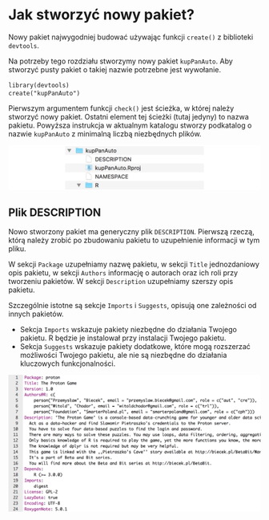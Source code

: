 # Jak stworzyć nowy pakiet?

Nowy pakiet najwygodniej budować używając funkcji `create()` z biblioteki `devtools`.

Na potrzeby tego rozdziału stworzymy nowy pakiet `kupPanAuto`. Aby stworzyć pusty pakiet o takiej nazwie potrzebne jest wywołanie.

```
library(devtools)
create("kupPanAuto")
```

Pierwszym argumentem funkcji `check()` jest ścieżka, w której należy stworzyć nowy pakiet. Ostatni element tej ścieżki (tutaj jedyny) to nazwa pakietu. Powyższa instrukcja w aktualnym katalogu stworzy podkatalog o nazwie `kupPanAuto` z minimalną liczbą niezbędnych plików.

![Struktura nowo utworzonego pakietu kupPanAuto](grafika/pakiet1.png)


## Plik DESCRIPTION

Nowo stworzony pakiet ma generyczny plik `DESCRIPTION`. 
Pierwszą rzeczą, którą należy zrobić po zbudowaniu pakietu to uzupełnienie informacji w tym pliku. 

W sekcji `Package` uzupełniamy nazwę pakietu, w sekcji `Title` jednozdaniowy opis pakietu, w sekcji `Authors` informację o autorach oraz ich roli przy tworzeniu pakietów. W sekcji `Description` uzupełniamy szerszy opis pakietu.

Szczególnie istotne są sekcje `Imports` i `Suggests`, opisują one zależności od innych pakietów. 

* Sekcja `Imports` wskazuje pakiety niezbędne do działania Twojego pakietu. R będzie je instalował przy instalacji Twojego pakietu.
* Sekcja `Suggests` wskazuje pakiety dodatkowe, które mogą rozszerzać możliwości Twojego pakietu, ale nie są niezbędne do działania kluczowych funkcjonalności.



![Plik DESCRIPTION nowo utworzonego pakietu kupPanAuto](grafika/pakiet2.png)


